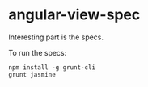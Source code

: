 angular-view-spec
=================

Interesting part is the specs.

To run the specs:

```
npm install -g grunt-cli
grunt jasmine
```
